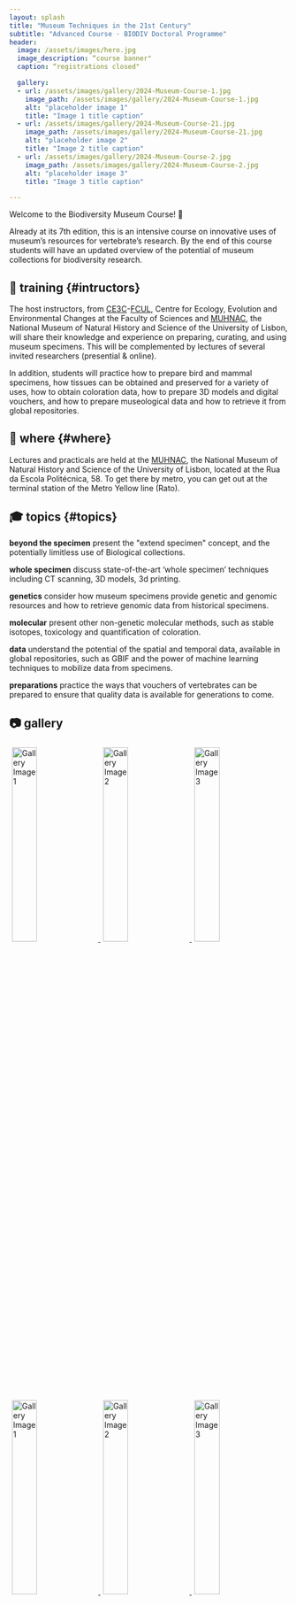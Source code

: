 ```yaml
---
layout: splash
title: "Museum Techniques in the 21st Century"
subtitle: "Advanced Course · BIODIV Doctoral Programme"
header:
  image: /assets/images/hero.jpg
  image_description: “course banner"
  caption: “registrations closed"

  gallery:
  - url: /assets/images/gallery/2024-Museum-Course-1.jpg
    image_path: /assets/images/gallery/2024-Museum-Course-1.jpg
    alt: "placeholder image 1"
    title: "Image 1 title caption"
  - url: /assets/images/gallery/2024-Museum-Course-21.jpg
    image_path: /assets/images/gallery/2024-Museum-Course-21.jpg
    alt: "placeholder image 2"
    title: "Image 2 title caption"
  - url: /assets/images/gallery/2024-Museum-Course-2.jpg
    image_path: /assets/images/gallery/2024-Museum-Course-2.jpg
    alt: "placeholder image 3"
    title: "Image 3 title caption"

---
```


Welcome to the Biodiversity Museum Course! 🌿

Already at its 7th edition, this is an intensive course on innovative uses of museum’s resources for vertebrate’s research. By the end of this course students will have an updated overview of the potential of museum collections for biodiversity research.

##  🧐 training {#intructors}

The host instructors, from [CE3C](https://www.ce3c.pt)-[FCUL](https://ciencias.ulisboa.pt), Centre for Ecology, Evolution and Environmental Changes at the Faculty of Sciences and [MUHNAC](https://www.museus.ulisboa.pt/museu-nacional-de-historia-natural-e-da-ciencia), the National Museum of Natural History and Science of the University of Lisbon, will share their knowledge and experience on preparing, curating, and using museum specimens. This will be complemented by lectures of several invited researchers (presential & online).

In addition, students will practice how to prepare bird and mammal specimens, how tissues can be obtained and preserved for a variety of uses, how to obtain coloration data, how to prepare 3D models and digital vouchers, and how to prepare museological data and how to retrieve it from global repositories.

## 🔎 where {#where}

Lectures and practicals are held at the [MUHNAC](https://www.museus.ulisboa.pt/museu-nacional-de-historia-natural-e-da-ciencia), the National Museum of Natural History and Science of the University of Lisbon, located at the Rua da Escola Politécnica, 58. To get there by metro, you can get out at the terminal station of the Metro Yellow line (Rato).


## 🎓 topics {#topics}

**beyond the specimen**
present the "extend specimen" concept, and the potentially limitless use of Biological collections.

**whole specimen**
discuss state-of-the-art ‘whole specimen’ techniques including CT scanning, 3D models, 3d printing.

**genetics**
consider how museum specimens provide genetic and genomic resources and how to retrieve genomic data from historical specimens.

**molecular**
present other non-genetic molecular methods, such as stable isotopes, toxicology and quantification of coloration.

**data**
understand the potential of the spatial and temporal data, available in global repositories, such as GBIF and the power of machine learning techniques to mobilize data from specimens.

**preparations**
practice the ways that vouchers of vertebrates can be prepared to ensure that quality data is available for generations to come.


## 📷 gallery





<!-- Lightbox CSS -->
<link href="https://cdnjs.cloudflare.com/ajax/libs/lightbox2/2.11.3/css/lightbox.min.css" rel="stylesheet" />

<div class="gallery">
  <a href="/biodiv_museum_course/assets/images/gallery/2022_museum_course_01.jpg" data-lightbox="course-gallery" data-title="Gallery Image 1">
    <img src="/biodiv_museum_course/assets/images/gallery/2022_museum_course_01.jpg" alt="Gallery Image 1" style="width:30%; margin: 5px;">
  </a>
  <a href="/biodiv_museum_course/assets/images/gallery/2022_museum_course_02.jpg" data-lightbox="course-gallery" data-title="Gallery Image 2">
    <img src="/biodiv_museum_course/assets/images/gallery/2022_museum_course_02.jpg" alt="Gallery Image 2" style="width:30%; margin: 5px;">
  </a>
  <a href="/biodiv_museum_course/assets/images/gallery/2022_museum_course_03.jpg" data-lightbox="course-gallery" data-title="Gallery Image 3">
    <img src="/biodiv_museum_course/assets/images/gallery/2022_museum_course_03.jpg" alt="Gallery Image 3" style="width:30%; margin: 5px;">
  </a>
    <a href="/biodiv_museum_course/assets/images/gallery/2022_museum_course_01.jpg" data-lightbox="course-gallery" data-title="Gallery Image 1">
    <img src="/biodiv_museum_course/assets/images/gallery/2022_museum_course_01.jpg" alt="Gallery Image 1" style="width:30%; margin: 5px;">
  </a>
  <a href="/biodiv_museum_course/assets/images/gallery/2022_museum_course_02.jpg" data-lightbox="course-gallery" data-title="Gallery Image 2">
    <img src="/biodiv_museum_course/assets/images/gallery/2022_museum_course_02.jpg" alt="Gallery Image 2" style="width:30%; margin: 5px;">
  </a>
  <a href="/biodiv_museum_course/assets/images/gallery/2022_museum_course_03.jpg" data-lightbox="course-gallery" data-title="Gallery Image 3">
    <img src="/biodiv_museum_course/assets/images/gallery/2022_museum_course_03.jpg" alt="Gallery Image 3" style="width:30%; margin: 5px;">
  </a>
</div>

<!-- Lightbox JS -->
<script src="https://cdnjs.cloudflare.com/ajax/libs/lightbox2/2.11.3/js/lightbox.min.js"></script>


